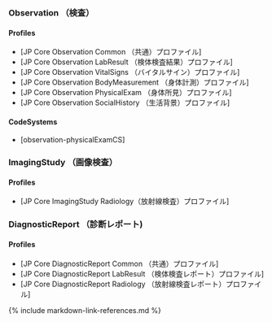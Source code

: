 ### Observation （検査）

#### Profiles
* [JP Core Observation Common （共通）プロファイル]
* [JP Core Observation LabResult （検体検査結果）プロファイル]
* [JP Core Observation VitalSigns （バイタルサイン）プロファイル]
* [JP Core Observation BodyMeasurement （身体計測）プロファイル]
* [JP Core Observation PhysicalExam （身体所見）プロファイル]
* [JP Core Observation SocialHistory （生活背景）プロファイル]

#### CodeSystems
* [observation-physicalExamCS]

###  ImagingStudy （画像検査）

#### Profiles
* [JP Core ImagingStudy Radiology（放射線検査）プロファイル]

###  DiagnosticReport （診断レポート)

#### Profiles
* [JP Core DiagnosticReport Common （共通）プロファイル]
* [JP Core DiagnosticReport LabResult （検体検査レポート）プロファイル]
* [JP Core DiagnosticReport Radiology （放射線検査レポート）プロファイル]

{% include markdown-link-references.md %}